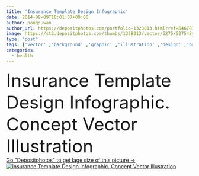 ```yaml
---
title: 'Insurance Template Design Infographic'
date: 2014-09-09T10:01:37+00:00
author: pongsuwan
author_url: https://depositphotos.com/portfolio-1328013.html?ref=64678756
image: https://st2.depositphotos.com/thumbs/1328013/vector/5275/52754847/api_thumb_450.jpg?forcejpeg=true
type: "post"
tags: ['vector' ,'background' ,'graphic' ,'illustration' ,'design' ,'business' ,'sign' ,'art' ,'people' ,'health' ,'life' ,'protection' ,'care' ,'technology' ,'silhouette' ,'old' ,'car' ,'banner' ,'symbol' ,'elements' ,'creative' ,'concept' ,'idea' ,'icon' ,'house' ,'home' ,'fire' ,'Presentation' ,'learning' ,'education' ,'property' ,'template' ,'science' ,'flood' ,'student' ,'advertising' ,'conceptual' ,'sick' ,'physics' ,'insurance' ,'damage' ,'brochure' ,'pictogram' ,'diagram' ,'save' ,'scientist' ,'accident' ,'de' ,'infographic' ,'graphic design' ]
categories: 
  - health
---
```

<div aling="center">
            <font size="60"> Insurance Template Design Infographic. Concept Vector Illustration</font>   
</div>
<div>
    <a href='https://depositphotos.com/52754847/stock-illustration-insurance-template-design-infographic.html?ref=64678756' target=_blank > Go "Depositphotos" to get lage size of this picture ->
        <img href='https://depositphotos.com/52754847/stock-illustration-insurance-template-design-infographic.html?ref=64678756' src='https://st2.depositphotos.com/1328013/5275/v/950/depositphotos_52754847-stock-illustration-insurance-template-design-infographic.jpg?forcejpeg=true' alt='Insurance Template Design Infographic. Concept Vector Illustration' >
    </a>
</div>
